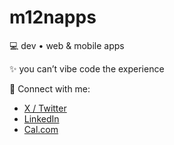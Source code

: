 # m12napps

💻 dev • web & mobile apps

✨  you can’t vibe code the experience

🔗 Connect with me:  
- [X / Twitter](https://x.com/m12napps)  
- [LinkedIn](https://www.linkedin.com/in/mertcelilozdin/)
- [Cal.com](https://cal.com/m12napps)
